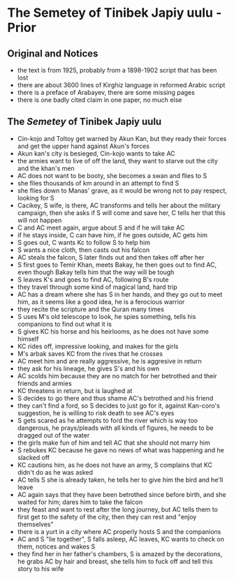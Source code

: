 # The Semetey of Tinibek Japiy uulu - Prior

## Original and Notices

- the text is from 1925, probably from a 1898-1902 script that has been lost
- there are about 3600 lines of Kirghiz language in reformed Arabic script
- there is a preface of Arabayev, there are some missing pages
- there is one badly cited claim in one paper, no much else

## The _Semetey_ of Tinibek Japiy uulu

- Cin-kojo and Toltoy get warned by Akun Kan, but they ready their forces and
  get the upper hand against Akun's forces
- Akun kan's city is besieged, Cin-kojo wants to take AC
- the armies want to live of off the land, they want to starve out the city and
  the khan's men
- AC does not want to be booty, she becomes a swan and flies to S
- she flies thousands of km around in an attempt to find S
- she flies down to Manas' grave, as it would be wrong not to pay respect,
  looking for S
- Cacikey, S wife, is there, AC transforms and tells her about the military
  campaign, then she asks if S will come and save her, C tells her that this
  will not happen
- C and AC meet again, argue about S and if he will take AC
- if he stays inside, C can have him, if he goes outside, AC gets him
- S goes out, C wants Kc to follow S to help him
- S wants a nice cloth, then casts out his falcon
- AC steals the falcon, S later finds out and then takes off after her
- S first goes to Temir Khan, meets Bakay, he then goes out to find AC, even
  though Bakay tells him that the way will be tough
- S leaves K's and goes to find AC, following B's route
- they travel through some kind of magical land, hard trip
- AC has a dream where she has S in her hands, and they go out to meet him, as
  it seems like a good idea, he is a ferocious warrior
- they recite the scripture and the Quran many times
- S uses M's old telescope to look, he spies something, tells his companions to
  find out what it is
- S gives KC his horse and his heirlooms, as he does not have some himself
- KC rides off, impressive looking, and makes for the girls
- M's arbak saves KC from the rives that he crosses
- AC meet him and are really aggressive, he is aggresive in return
- they ask for his lineage, he gives S's and his own
- AC scolds him because they are no match for her betrothed and their friends
  and armies
- KC threatens in return, but is laughed at
- S decides to go there and thus shame AC's betrothed and his friend
- they can't find a ford, so S decides to just go for it, against Kan-coro's
  suggestion, he is willing to risk death to see AC's eyes
- S gets scared as he attempts to ford the river which is way too dangerous, he
  prays/pleads with all kinds of figures, he needs to be dragged out of the
  water
- the girls make fun of him and tell AC that she should not marry him
- S rebukes KC because he gave no news of what was happening and he slacked off
- KC cautions him, as he does not have an army, S complains that KC didn't do
  as he was asked
- AC tells S she is already taken, he tells her to give him the bird and he'll
  leave
- AC again says that they have been betrothed since before birth, and she
  waited for him; dares him to take the falcon
- they feast and want to rest after the long journey, but AC tells them to
  first get to the safety of the city, then they can rest and "enjoy
  themselves"
- there is a yurt in a city where AC properly hosts S and the companions
- AC and S "lie together", S falls asleep, AC leaves, KC wants to check on
  them, notices and wakes S
- they find her in her father's chambers, S is amazed by the decorations, he
  grabs AC by hair and breast, she tells him to fuck off and tell this story to
  his wife
